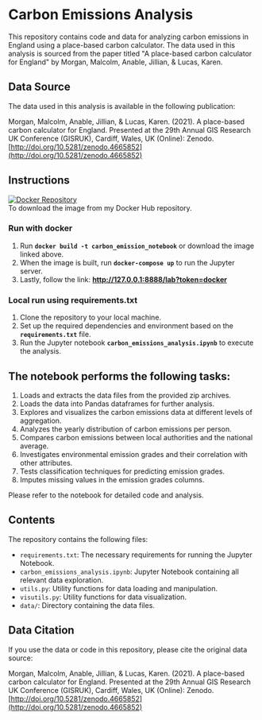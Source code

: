 # Carbon Emissions Analysis

This repository contains code and data for analyzing carbon emissions in England using a place-based carbon calculator. The data used in this analysis is sourced from the paper titled "A place-based carbon calculator for England" by Morgan, Malcolm, Anable, Jillian, & Lucas, Karen.

## Data Source
The data used in this analysis is available in the following publication:

Morgan, Malcolm, Anable, Jillian, & Lucas, Karen. (2021). A place-based carbon calculator for England. Presented at the 29th Annual GIS Research UK Conference (GISRUK), Cardiff, Wales, UK (Online): Zenodo. [http://doi.org/10.5281/zenodo.4665852](http://doi.org/10.5281/zenodo.4665852)

## Instructions

[![Docker Repository](https://img.shields.io/badge/Docker%20Hub-Repository-blue)](https://hub.docker.com/repository/docker/chrismcaballero/carbon-footprint-analysis/general) <br>
To download the image from my Docker Hub repository.

### Run with docker

1. Run **`docker build -t carbon_emission_notebook`** or download the image linked above.
2. When the image is built, run **`docker-compose up`** to run the Jupyter server.
3. Lastly, follow the link: **http://127.0.0.1:8888/lab?token=docker**

### Local run using requirements.txt

1. Clone the repository to your local machine.
2. Set up the required dependencies and environment based on the **`requirements.txt`** file.
3. Run the Jupyter notebook **`carbon_emissions_analysis.ipynb`** to execute the analysis.

## The notebook performs the following tasks:

1. Loads and extracts the data files from the provided zip archives.
2. Loads the data into Pandas dataframes for further analysis.
3. Explores and visualizes the carbon emissions data at different levels of aggregation.
4. Analyzes the yearly distribution of carbon emissions per person.
5. Compares carbon emissions between local authorities and the national average.
6. Investigates environmental emission grades and their correlation with other attributes.
7. Tests classification techniques for predicting emission grades.
8. Imputes missing values in the emission grades columns.

Please refer to the notebook for detailed code and analysis.

## Contents

The repository contains the following files:

- `requirements.txt`: The necessary requirements for running the Jupyter Notebook.
- `carbon_emissions_analysis.ipynb`: Jupyter Notebook containing all relevant data exploration.
- `utils.py`: Utility functions for data loading and manipulation.
- `visutils.py`: Utility functions for data visualization.
- `data/`: Directory containing the data files.

## Data Citation

If you use the data or code in this repository, please cite the original data source:

Morgan, Malcolm, Anable, Jillian, & Lucas, Karen. (2021). A place-based carbon calculator for England. Presented at the 29th Annual GIS Research UK Conference (GISRUK), Cardiff, Wales, UK (Online): Zenodo. [http://doi.org/10.5281/zenodo.4665852](http://doi.org/10.5281/zenodo.4665852)
